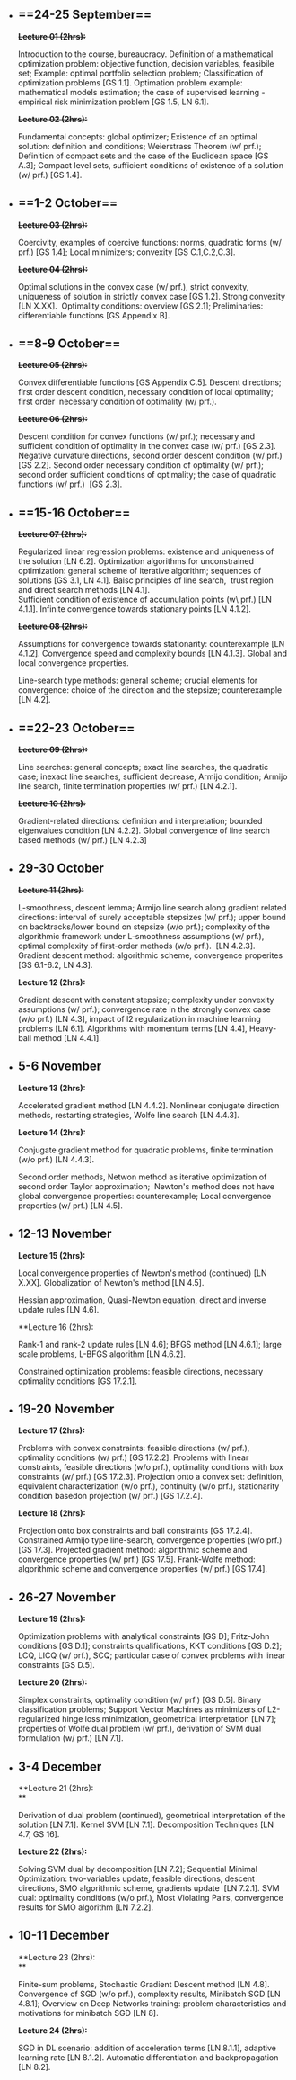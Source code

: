 - ## ==24-25 September==

	~~**Lecture 01 (2hrs):**~~
    
    Introduction to the course, bureaucracy. Definition of a mathematical optimization problem: objective function, decision variables, feasibile set; Example: optimal portfolio selection problem; Classification of optimization problems [GS 1.1]. Optimation problem example: mathematical models estimation; the case of supervised learning - empirical risk minimization problem [GS 1.5, LN 6.1].
    
    ~~**Lecture 02 (2hrs):**~~
    
    Fundamental concepts: global optimizer; Existence of an optimal solution: definition and conditions; Weierstrass Theorem (w/ prf.); Definition of compact sets and the case of the Euclidean space [GS A.3]; Compact level sets, sufficient conditions of existence of a solution (w/ prf.) [GS 1.4].
    
- ## ==1-2 October==
    
    ~~**Lecture 03 (2hrs):**~~
    
    Coercivity, examples of coercive functions: norms, quadratic forms (w/ prf.) [GS 1.4]; Local minimizers; convexity [GS C.1,C.2,C.3].
    
    ~~**Lecture 04 (2hrs):**~~
    
    Optimal solutions in the convex case (w/ prf.), strict convexity, uniqueness of solution in strictly convex case [GS 1.2]. Strong convexity [LN X.XX].  Optimality conditions: overview [GS 2.1]; Preliminaries: differentiable functions [GS Appendix B].
    
- ## ==8-9 October==
    
    ~~**Lecture 05 (2hrs):**~~
    
    Convex differentiable functions [GS Appendix C.5]. Descent directions; first order descent condition, necessary condition of local optimality; first order  necessary condition of optimality (w/ prf.).
    
    ~~**Lecture 06 (2hrs):**~~ 
    
    Descent condition for convex functions (w/ prf.); necessary and sufficient condition of optimality in the convex case (w/ prf.) [GS 2.3]. Negative curvature directions, second order descent condition (w/ prf.) [GS 2.2]. Second order necessary condition of optimality (w/ prf.); second order sufficient conditions of optimality; the case of quadratic functions (w/ prf.)  [GS 2.3].
    
- ## ==15-16 October==
    
    ~~**Lecture 07 (2hrs):**~~ 
    
    Regularized linear regression problems: existence and uniqueness of the solution [LN 6.2]. Optimization algorithms for unconstrained optimization: general scheme of iterative algorithm; sequences of solutions [GS 3.1, LN 4.1]. Baisc principles of line search,  trust region and direct search methods [LN 4.1].  
    Sufficient condition of existence of accumulation points (w\ prf.) [LN 4.1.1]. Infinite convergence towards stationary points [LN 4.1.2]. 
    
    ~~**Lecture 08 (2hrs):**~~ 
    
    Assumptions for convergence towards stationarity: counterexample [LN 4.1.2]. Convergence speed and complexity bounds [LN 4.1.3]. Global and local convergence properties.
    
    Line-search type methods: general scheme; crucial elements for convergence: choice of the direction and the stepsize; counterexample [LN 4.2]. 
    
- ## ==22-23 October==
    
    ~~**Lecture 09 (2hrs):**~~ 
    
    Line searches: general concepts; exact line searches, the quadratic case; inexact line searches, sufficient decrease, Armijo condition; Armijo line search, finite termination properties (w/ prf.) [LN 4.2.1]. 
    
    ~~**Lecture 10 (2hrs):**~~
    
    Gradient-related directions: definition and interpretation; bounded eigenvalues condition [LN 4.2.2]. Global convergence of line search based methods (w/ prf.) [LN 4.2.3]
    
- ## 29-30 October
    
    ~~**Lecture 11 (2hrs):**~~ 
    
    L-smoothness, descent lemma; Armijo line search along gradient related directions: interval of surely acceptable stepsizes (w/ prf.); upper bound on backtracks/lower bound on stepsize (w/o prf.); complexity of the algorithmic framework under L-smoothness assumptions (w/ prf.), optimal complexity of first-order methods (w/o prf.).  [LN 4.2.3]. Gradient descent method: algorithmic scheme, convergence properites [GS 6.1-6.2, LN 4.3].  
      
    
    **Lecture 12 (2hrs):** 
    
    Gradient descent with constant stepsize; complexity under convexity assumptions (w/ prf.); convergence rate in the strongly convex case (w/o prf.) [LN 4.3], impact of l2 regularization in machine learning problems [LN 6.1]. Algorithms with momentum terms [LN 4.4], Heavy-ball method [LN 4.4.1].
    
- ## 5-6 November
    
    **Lecture 13 (2hrs):** 
    
    Accelerated gradient method [LN 4.4.2]. Nonlinear conjugate direction methods, restarting strategies, Wolfe line search [LN 4.4.3]. 
    
    **Lecture 14 (2hrs):** 
    
    Conjugate gradient method for quadratic problems, finite termination (w/o prf.) [LN 4.4.3]. 
    
    Second order methods, Netwon method as iterative optimization of second order Taylor approximation;  Newton's method does not have global convergence properties: counterexample; Local convergence properties (w/ prf.) [LN 4.5].
    
- ## 12-13 November
    
    **Lecture 15 (2hrs):** 
    
    Local convergence properties of Newton's method (continued) [LN X.XX]. Globalization of Newton's method [LN 4.5]. 
    
    Hessian approximation, Quasi-Newton equation, direct and inverse update rules [LN 4.6].
    
    **Lecture 16 (2hrs):  
    
    Rank-1 and rank-2 update rules [LN 4.6]; BFGS method [LN 4.6.1]; large scale problems, L-BFGS algorithm [LN 4.6.2].
    
    Constrained optimization problems: feasible directions, necessary optimality conditions [GS 17.2.1].
    
- ## 19-20 November
    
    **Lecture 17 (2hrs):** 
    
    Problems with convex constraints: feasible directions (w/ prf.), optimality conditions (w/ prf.) [GS 17.2.2]. Problems with linear constraints, feasible directions (w/o prf.), optimality conditions with box constraints (w/ prf.) [GS 17.2.3]. Projection onto a convex set: definition, equivalent characterization (w/o prf.), continuity (w/o prf.), stationarity condition basedon projection (w/ prf.) [GS 17.2.4].
    
    **Lecture 18 (2hrs):** 
    
    Projection onto box constraints and ball constraints [GS 17.2.4]. Constrained Armijo type line-search, convergence properties (w/o prf.) [GS 17.3]. Projected gradient method: algorithmic scheme and convergence properties (w/ prf.) [GS 17.5]. Frank-Wolfe method: algorithmic scheme and convergence properties (w/ prf.) [GS 17.4].
    
- ## 26-27 November
    
    **Lecture 19 (2hrs):** 
    
    Optimization problems with analytical constraints [GS D]; Fritz-John conditions [GS D.1]; constraints qualifications, KKT conditions [GS D.2]; LCQ, LICQ (w/ prf.), SCQ; particular case of convex problems with linear constraints [GS D.5].
    
    **Lecture 20 (2hrs):** 
    
    Simplex constraints, optimality condition (w/ prf.) [GS D.5]. Binary classification problems; Support Vector Machines as minimizers of L2-regularized hinge loss minimization, geometrical interpretation [LN 7]; properties of Wolfe dual problem (w/ prf.), derivation of SVM dual formulation (w/ prf.) [LN 7.1].
    
- ## 3-4 December
    
    **Lecture 21 (2hrs):  
    **
    
    Derivation of dual problem (continued), geometrical interpretation of the solution [LN 7.1]. Kernel SVM [LN 7.1]. Decomposition Techniques [LN 4.7, GS 16].
    
    **Lecture 22 (2hrs):** 
    
    Solving SVM dual by decomposition [LN 7.2]; Sequential Minimal Optimization: two-variables update, feasible directions, descent directions, SMO algorithmic scheme, gradients update  [LN 7.2.1]. SVM dual: optimality conditions (w/o prf.), Most Violating Pairs, convergence results for SMO algorithm [LN 7.2.2].
    
- ## 10-11 December
    
    **Lecture 23 (2hrs):  
    **
    
    Finite-sum problems, Stochastic Gradient Descent method [LN 4.8]. Convergence of SGD (w/o prf.), complexity results, Minibatch SGD [LN 4.8.1]; Overview on Deep Networks training: problem characteristics and motivations for minibatch SGD [LN 8].
    
    **Lecture 24 (2hrs):** 
    
    SGD in DL scenario: addition of acceleration terms [LN 8.1.1], adaptive learning rate [LN 8.1.2]. Automatic differentiation and backpropagation [LN 8.2].